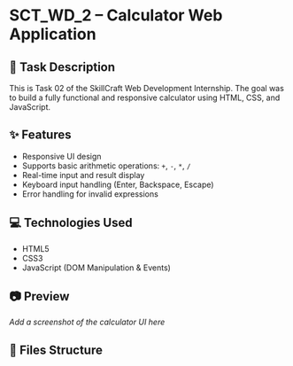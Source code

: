 # SCT_WD_2 – Calculator Web Application

## 🔢 Task Description
This is Task 02 of the SkillCraft Web Development Internship. The goal was to build a fully functional and responsive calculator using HTML, CSS, and JavaScript.

## ✨ Features
- Responsive UI design
- Supports basic arithmetic operations: `+`, `-`, `*`, `/`
- Real-time input and result display
- Keyboard input handling (Enter, Backspace, Escape)
- Error handling for invalid expressions

## 💻 Technologies Used
- HTML5
- CSS3
- JavaScript (DOM Manipulation & Events)

## 📷 Preview
_Add a screenshot of the calculator UI here_

## 📁 Files Structure
